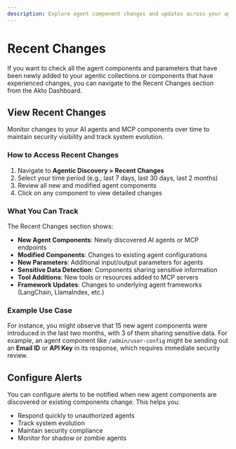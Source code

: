 ```yaml
---
description: Explore agent component changes and updates across your agentic systems.
---
```


# Recent Changes

If you want to check all the agent components and parameters that have been newly added to your agentic collections or components that have experienced changes, you can navigate to the Recent Changes section from the Akto Dashboard.

## View Recent Changes

Monitor changes to your AI agents and MCP components over time to maintain security visibility and track system evolution.

### How to Access Recent Changes

1. Navigate to **Agentic Discovery > Recent Changes**
2. Select your time period (e.g., last 7 days, last 30 days, last 2 months)
3. Review all new and modified agent components
4. Click on any component to view detailed changes

### What You Can Track

The Recent Changes section shows:

- **New Agent Components**: Newly discovered AI agents or MCP endpoints
- **Modified Components**: Changes to existing agent configurations
- **New Parameters**: Additional input/output parameters for agents
- **Sensitive Data Detection**: Components sharing sensitive information
- **Tool Additions**: New tools or resources added to MCP servers
- **Framework Updates**: Changes to underlying agent frameworks (LangChain, LlamaIndex, etc.)

### Example Use Case

For instance, you might observe that 15 new agent components were introduced in the last two months, with 3 of them sharing sensitive data. For example, an agent component like `/admin/user-config` might be sending out an **Email ID** or **API Key** in its response, which requires immediate security review.

## Configure Alerts

You can configure alerts to be notified when new agent components are discovered or existing components change. This helps you:

- Respond quickly to unauthorized agents
- Track system evolution
- Maintain security compliance
- Monitor for shadow or zombie agents
